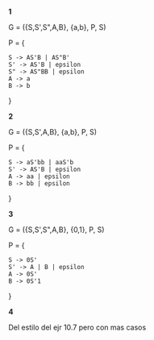 **1**

   G = ({S,S',S",A,B}, {a,b}, P, S)
   
   P = {
   
    S -> AS'B | AS"B'
    S' -> AS'B | epsilon
    S" -> AS"BB | epsilon
    A -> a
    B -> b
   
   }
   
**2**

   G = ({S,S',A,B}, {a,b}, P, S)
   
   P = {
   
    S -> aS'bb | aaS'b
    S' -> AS'B | epsilon
    A -> aa | epsilon
    B -> bb | epsilon
   
   }
   
**3**

   G = ({S,S',S",A,B}, {0,1}, P, S)
   
   P = {
   
    S -> 0S'
    S' -> A | B | epsilon
    A -> 0S'
    B -> 0S'1
   
   }
   
**4**

  Del estilo del ejr 10.7 pero con mas casos
